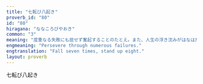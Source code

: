 ```yaml
---
title: "七転び八起き"
proverb_id: "80"
id: "80"
hiragana: "ななころびやおき"
common: "3"
meaning: "度重なる失敗にも屈せず奮起することのたとえ。また、人生の浮き沈みがはなはだしいことのたとえ。七転八起。"
engmeaning: "Persevere through numerous failures."
engtranslation: "Fall seven times, stand up eight."
layout: proverb
---
```


七転び八起き
